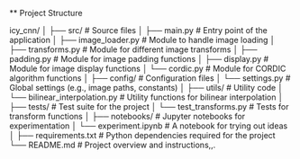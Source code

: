 
** Project Structure

icy_cnn/
│
├── src/                        # Source files
│   ├── main.py                 # Entry point of the application
│   ├── image_loader.py         # Module to handle image loading
│   ├── transforms.py           # Module for different image transforms
│   ├── padding.py              # Module for image padding functions
│   ├── display.py              # Module for image display functions
│   └── cordic.py               # Module for CORDIC algorithm functions
│
├── config/                     # Configuration files
│   └── settings.py             # Global settings (e.g., image paths, constants)
│
├── utils/                      # Utility code
│   └── bilinear_interpolation.py # Utility functions for bilinear interpolation
│
├── tests/                      # Test suite for the project
│   └── test_transforms.py      # Tests for transform functions
│
├── notebooks/                  # Jupyter notebooks for experimentation
│   └── experiment.ipynb        # A notebook for trying out ideas
│
├── requirements.txt            # Python dependencies required for the project
└── README.md                   # Project overview and instructions,,.